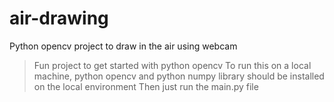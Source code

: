 # air-drawing
Python opencv project to draw in the air using webcam

>Fun project to get started with python opencv
>To run this on a local machine, python opencv and python numpy library should be installed on the local environment
>Then just run the main.py file
